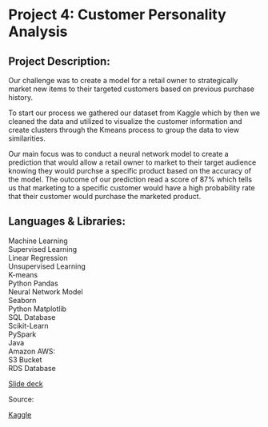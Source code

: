# Project 4: Customer Personality Analysis

Project Description:<br>
------------------------------
Our challenge was to create a model for a retail owner to strategically market new items to their targeted customers based on previous purchase history.

To start our process we gathered our dataset from Kaggle which by then we cleaned the data and utilized to visualize the customer information and create clusters through the Kmeans process to group the data to view similarities. <br>

Our main focus was to conduct a neural network model to create a prediction that would allow a retail owner to market to their target audience knowing they would purchse a specific product based on the accuracy of the model. The outcome of our prediction read a score of 87% which tells us that marketing to a specific customer would have a high probability rate that their customer would purchase the marketed product.


Languages & Libraries:
---------------------------------------
Machine Learning<br>
Supervised Learning<br>
Linear Regression<br>
Unsupervised Learning<br>
K-means<br>
Python Pandas<br>
Neural Network Model<br>
Seaborn<br>
Python Matplotlib<br>
SQL Database<br>
Scikit-Learn<br>
PySpark<br>
Java<br>
Amazon AWS:<br>
S3 Bucket <br>
RDS Database<br>



[Slide deck](https://docs.google.com/presentation/d/1vwwTFIgz67pmrubQx6RQZ5KtfuzZwYH-yXXLE7bxG0k/edit#slide=id.gd9c453428_0_16)

Source:

  [Kaggle](https://www.kaggle.com/code/roysenfeng/customer-shopping-analysis/data)
